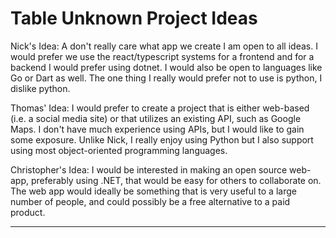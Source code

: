 # Table Unknown Project Ideas

Nick's Idea: A don't really care what app we create I am open to all ideas. I would prefer we
use the react/typescript systems for a frontend and for a backend I would prefer using dotnet. 
I would also be open to languages like Go or Dart as well. The one thing I really would prefer not 
to use is python, I dislike python.

Thomas' Idea: I would prefer to create a project that is either web-based (i.e. a social media site) or
that utilizes an existing API, such as Google Maps. I don't have much experience using APIs, but I would
like to gain some exposure. Unlike Nick, I really enjoy using Python but I also support using most
object-oriented programming languages.

Christopher's Idea: I would be interested in making an open source web-app, preferably using .NET, that would
be easy for others to collaborate on. The web app would ideally be something that is very useful to a large number
of people, and could possibly be a free alternative to a paid product. 
<hr />
